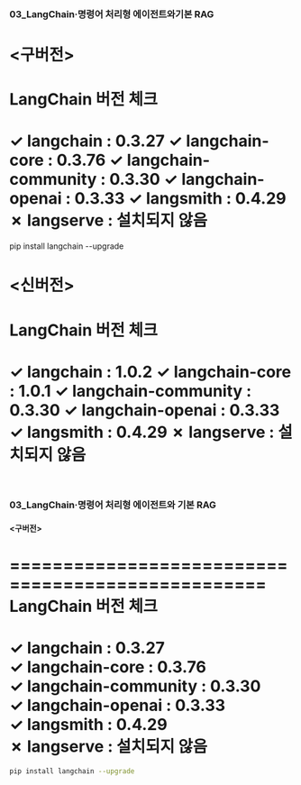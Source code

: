 ### 03_LangChain·명령어 처리형 에이전트와기본 RAG

<구버전>
==================================================
LangChain 버전 체크
==================================================
✓ langchain                 : 0.3.27
✓ langchain-core            : 0.3.76
✓ langchain-community       : 0.3.30
✓ langchain-openai          : 0.3.33
✓ langsmith                 : 0.4.29
✗ langserve                 : 설치되지 않음
==================================================

pip install langchain --upgrade

<신버전>
==================================================
LangChain 버전 체크
==================================================
✓ langchain                 : 1.0.2
✓ langchain-core            : 1.0.1
✓ langchain-community       : 0.3.30
✓ langchain-openai          : 0.3.33
✓ langsmith                 : 0.4.29
✗ langserve                 : 설치되지 않음
==================================================
<br>

### 03_LangChain·명령어 처리형 에이전트와 기본 RAG

#### <구버전>
==================================================
LangChain 버전 체크  
==================================================
✓ langchain                 : 0.3.27  
✓ langchain-core            : 0.3.76  
✓ langchain-community       : 0.3.30  
✓ langchain-openai          : 0.3.33  
✓ langsmith                 : 0.4.29  
✗ langserve                 : 설치되지 않음  
==================================================

```bash
pip install langchain --upgrade

